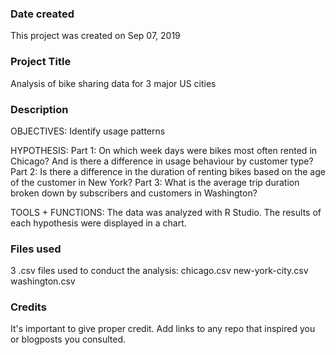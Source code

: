 ### Date created
This project was created on Sep 07, 2019

### Project Title
Analysis of bike sharing data for 3 major US cities

### Description
OBJECTIVES: Identify usage patterns

HYPOTHESIS:
Part 1: On which week days were bikes most often rented in Chicago? And is there a difference in usage behaviour by customer type?
Part 2: Is there a difference in the duration of renting bikes based on the age of the customer in New York?
Part 3: What is the average trip duration broken down by subscribers and customers in Washington?

TOOLS + FUNCTIONS:
The data was analyzed with R Studio.
The results of each hypothesis were displayed in a chart.

### Files used
3 .csv files used to conduct the analysis:
chicago.csv
new-york-city.csv
washington.csv

### Credits
It's important to give proper credit. Add links to any repo that inspired you or blogposts you consulted.
